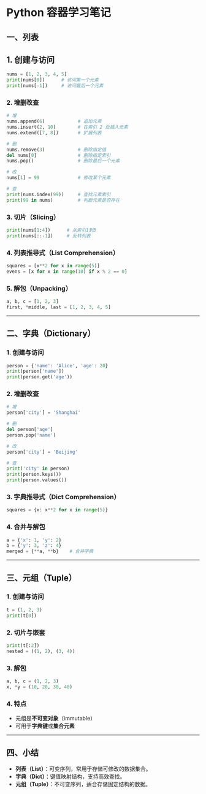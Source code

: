 # Python 容器学习笔记

## 一、列表

## 1. 创建与访问

```python
nums = [1, 2, 3, 4, 5]
print(nums[0])      # 访问第一个元素
print(nums[-1])     # 访问最后一个元素
```

### 2. 增删改查

```python
# 增
nums.append(6)            # 追加元素
nums.insert(2, 10)        # 在索引 2 处插入元素
nums.extend([7, 8])       # 扩展列表

# 删
nums.remove(3)            # 删除指定值
del nums[0]               # 删除指定索引
nums.pop()                # 删除最后一个元素

# 改
nums[1] = 99              # 修改某个元素

# 查
print(nums.index(99))     # 查找元素索引
print(99 in nums)         # 判断元素是否存在
```

### 3. 切片（Slicing）

```python
print(nums[1:4])      # 从索引1到3
print(nums[::-1])     # 反转列表
```

### 4. 列表推导式（List Comprehension）

```python
squares = [x**2 for x in range(5)]
evens = [x for x in range(10) if x % 2 == 0]
```

### 5. 解包（Unpacking）

```python
a, b, c = [1, 2, 3]
first, *middle, last = [1, 2, 3, 4, 5]
```

------

## 二、字典（Dictionary）

### 1. 创建与访问

```python
person = {'name': 'Alice', 'age': 20}
print(person['name'])
print(person.get('age'))
```

### 2. 增删改查

```python
# 增
person['city'] = 'Shanghai'

# 删
del person['age']
person.pop('name')

# 改
person['city'] = 'Beijing'

# 查
print('city' in person)
print(person.keys())
print(person.values())
```

### 3. 字典推导式（Dict Comprehension）

```python
squares = {x: x**2 for x in range(5)}
```

### 4. 合并与解包

```python
a = {'x': 1, 'y': 2}
b = {'y': 3, 'z': 4}
merged = {**a, **b}    # 合并字典
```

------

## 三、元组（Tuple）

### 1. 创建与访问

```python
t = (1, 2, 3)
print(t[0])
```

### 2. 切片与嵌套

```python
print(t[:2])
nested = ((1, 2), (3, 4))
```

### 3. 解包

```python
a, b, c = (1, 2, 3)
x, *y = (10, 20, 30, 40)
```

### 4. 特点

- 元组是**不可变对象**（immutable）
- 可用于**字典键**或**集合元素**

------

## 四、小结

- **列表（List）**：可变序列，常用于存储可修改的数据集合。
- **字典（Dict）**：键值映射结构，支持高效查找。
- **元组（Tuple）**：不可变序列，适合存储固定结构的数据。
